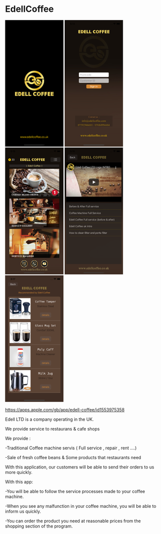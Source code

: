# EdellCoffee
 
<p float="left">
  <img src="ScreenShot/Simulator%20Screen%20Shot%20-%20iPhone%2012%20-%202022-06-05%20at%2017.14.12.png" width="190" >
  <img src="ScreenShot/Simulator%20Screen%20Shot%20-%20iPhone%2012%20-%202022-06-05%20at%2017.14.15.png" width="190" /> 
  <img src="ScreenShot/Simulator%20Screen%20Shot%20-%20iPhone%2012%20-%202022-06-05%20at%2017.15.19.png" width="190" />
  <img src="ScreenShot/Simulator%20Screen%20Shot%20-%20iPhone%2012%20-%202022-06-05%20at%2017.15.37.png" width="190" />
  <img src="ScreenShot/Simulator%20Screen%20Shot%20-%20iPhone%2012%20-%202022-06-05%20at%2017.17.49.png" width="190" />
</p>

https://apps.apple.com/gb/app/edell-coffee/id1553975358

Edell LTD is a company operating in the UK.

We provide service to restaurans & cafe shops


We provide :


-Traditional Coffee machine servis ( Full service , repair , rent ….)

-Sale of fresh coffee beans & Some products that restaurants need


With this application, our customers will be able to send their orders to us more quickly. 


With this app:


-You will be able to follow the service processes made to your coffee machine.


-When you see any malfunction in your coffee machine, you will be able to inform us quickly.


-You can order the product you need at reasonable prices from the shopping section of the program.
